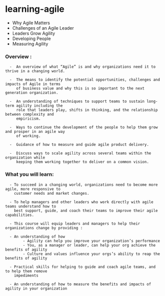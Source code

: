 # learning-agile

- Why Agile Matters
- Challenges of an Agile Leader
- Leaders Grow Agility
- Developing People
- Measuring Agility


### Overview :

      -  An overview of what “Agile” is and why organizations need it to thrive in a changing world.
      
      -  The means to identify the potential opportunities, challenges and impacts of Agile in terms 
         of business value and why this is so important to the next generation organization.
         
      -  An understanding of techniques to support teams to sustain long-term agility including the 
         role that leaders play, shifts in thinking, and the relationship between complexity and
         empiricism.
         
      -  Ways to continue the development of the people to help them grow and prosper in an agile way 
         of working. 
         
      -  Guidance of how to measure and guide agile product delivery.
      
      -  Discuss ways to scale agility across several teams within the organization while 
         keeping them working together to deliver on a common vision.

### What you will learn:

      - To succeed in a changing world, organizations need to become more agile, more responsive to 
        customer needs and market changes. 
        
      - To help managers and other leaders who work directly with agile teams understand how to 
        best support, guide, and coach their teams to improve their agile capabilities.
        
      - This course will equip leaders and managers to help their organizations change by providing :

      - An understanding of how 
            - Agility can help you improve your organization’s performance
            - You, as a manager or leader, can help your org achieve the benefits of agility
            - Culture and values influence your orgs’s ability to reap the benefits of agility
                
      - Practical skills for helping to guide and coach agile teams, and to help them remove 
        impediments
      
      - An understanding of how to measure the benefits and impacts of agility in your organization
